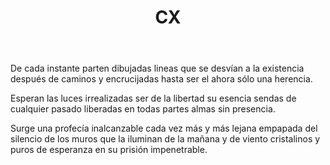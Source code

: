 ﻿---
title: CX
categories:
- 111 sonetos
---

De cada instante parten dibujadas
lineas que se desvían a la existencia
después de caminos y encrucijadas
hasta ser el ahora sólo una herencia.

Esperan las luces irrealizadas
ser de la libertad su esencia
sendas de cualquier pasado liberadas
en todas partes almas sin presencia.

Surge una profecía inalcanzable
cada vez más y más lejana
empapada del silencio de los muros
que la iluminan de la mañana
y de viento cristalinos y puros
de esperanza en su prisión impenetrable.
